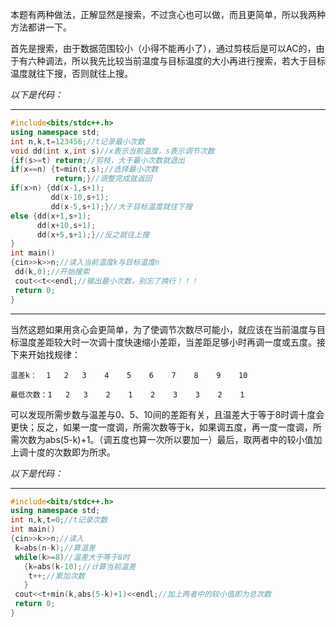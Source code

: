 本题有两种做法，正解显然是搜索，不过贪心也可以做，而且更简单，所以我两种方法都讲一下。

首先是搜索，由于数据范围较小（小得不能再小了），通过剪枝后是可以AC的，由于有六种调法，所以我先比较当前温度与目标温度的大小再进行搜索，若大于目标温度就往下搜，否则就往上搜。

 _以下是代码：_ 

------------

```cpp
#include<bits/stdc++.h>
using namespace std;
int n,k,t=123456;//t记录最小次数
void dd(int x,int s)//x表示当前温度，s表示调节次数
{if(s>=t) return;//剪枝，大于最小次数就退出
if(x==n) {t=min(t,s);//选择最小次数
          return;}//调整完成就返回
if(x>n) {dd(x-1,s+1);
         dd(x-10,s+1);
         dd(x-5,s+1);}//大于目标温度就往下搜
else {dd(x+1,s+1);
      dd(x+10,s+1);
      dd(x+5,s+1);}//反之就往上搜
}
int main()
{cin>>k>>n;//读入当前温度k与目标温度n
 dd(k,0);//开始搜索
 cout<<t<<endl;//输出最小次数，别忘了换行！！！
 return 0;
}
```

------------


当然这题如果用贪心会更简单，为了使调节次数尽可能小，就应该在当前温度与目标温度差距较大时一次调十度快速缩小差距，当差距足够小时再调一度或五度。接下来开始找规律：

    温差k：  1   2   3    4    5    6    7    8    9    10

    最低次数：1   2   3    2    1    2    3    3    2    1
    
可以发现所需步数与温差与0、5、10间的差距有关，且温差大于等于8时调十度会更快；反之，如果一度一度调，所需次数等于k，如果调五度，再一度一度调，所需次数为abs(5-k)+1。（调五度也算一次所以要加一）最后，取两者中的较小值加上调十度的次数即为所求。

 _以下是代码：_ 

------------
```cpp
#include<bits/stdc++.h>
using namespace std;
int n,k,t=0;//t记录次数
int main()
{cin>>k>>n;//读入
 k=abs(n-k);//算温差
 while(k>=8)//温差大于等于8时
   {k=abs(k-10);//计算当前温差
    t++;//累加次数
   }
 cout<<t+min(k,abs(5-k)+1)<<endl;//加上两者中的较小值即为总次数
 return 0;
}
```